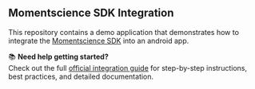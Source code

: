 ## Momentscience SDK Integration

This repository contains a demo application that demonstrates how to integrate the [Momentscience SDK](https://docs.momentscience.com/android-integration-guide-kotlin) into an android app.

📚 **Need help getting started?**  
Check out the full [official integration guide](https://docs.momentscience.com/android-integration-guide-kotlin) for step-by-step instructions, best practices, and detailed documentation.
